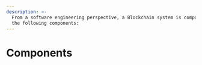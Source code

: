 ```yaml
---
description: >-
  From a software engineering perspective, a Blockchain system is composed by
  the following components:
---
```


# Components

